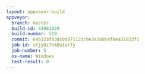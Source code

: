 ```yaml
---
layout: appveyor-build
appveyor:
  branch: master
  build-id: 43981859
  build-number: 519
  commit: 64b323f83dc0d87112dc9e3a30dc4f8ea31933f1
  job-id: stjy0i7h48u1utfy
  job-number: 5
  os-name: Windows
  test-result: 0
---
```

